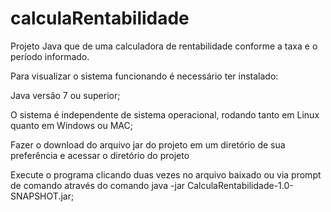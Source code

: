 # calculaRentabilidade
Projeto Java que de uma calculadora de rentabilidade conforme a taxa e o período informado.

Para visualizar o sistema funcionando é necessário ter instalado:

Java versão 7 ou superior;

O sistema é independente de sistema operacional, rodando tanto em Linux quanto em Windows ou MAC;

Fazer o download do arquivo jar do projeto em um diretório de sua preferência e acessar o diretório do projeto 

Execute o programa clicando duas vezes no arquivo baixado ou via prompt de comando através do comando java -jar CalculaRentabilidade-1.0-SNAPSHOT.jar;
